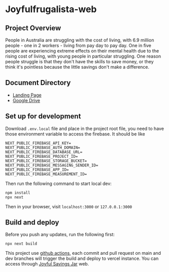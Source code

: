 # Joyfulfrugalista-web
## Project Overview
People in Australia are struggling with the cost of living, with 6.9 million people - one in 2 workers - living from pay day to pay day. One in five people are experiencing extreme effects on their mental health due to the rising cost of living, with young people in particular struggling. One reason people struggle is that they don't have the skills to save money, or they think it's pointless because the little savings don't make a difference.
## Document Directory
* [Landing Page](https://wax-butternut-983.notion.site/The-Joyful-Joyfulfrugalista-Project-cb94c30dcd1f4fcd8cf3f9334867ff90?pvs=4)
* [Google Drive](https://drive.google.com/drive/folders/181NKiNVCuW4TMf3HKB54Vql3RZBUGc-3?hl=zh_CN)

## Set up for development

Download ``.env.local`` file and place in the project root file, you need to have those environment variable to access the firebase.
It should be like
```env
NEXT_PUBLIC_FIREBASE_API_KEY=
NEXT_PUBLIC_FIREBASE_AUTH_DOMAIN=
NEXT_PUBLIC_FIREBASE_DATABASE_URL=
NEXT_PUBLIC_FIREBASE_PROJECT_ID=
NEXT_PUBLIC_FIREBASE_STORAGE_BUCKET=
NEXT_PUBLIC_FIREBASE_MESSAGING_SENDER_ID=
NEXT_PUBLIC_FIREBASE_APP_ID=
NEXT_PUBLIC_FIREBASE_MEASUREMENT_ID=
```

Then run the following command to start local dev:
```
npm install
npx next
```

Then in your browser, visit `localhost:3000` or `127.0.0.1:3000`

## Build and deploy
Before you push any updates, run the following first:
```shell
npx next build
```
This project use [github actions](.github/workflows/vercel.yml), each commit and pull request on main and dev branches will trigger the build and deploy to vercel instance.
You can access through [Joyful Savings Jar](https://joyfulfrugalista-web.vercel.app/) web.